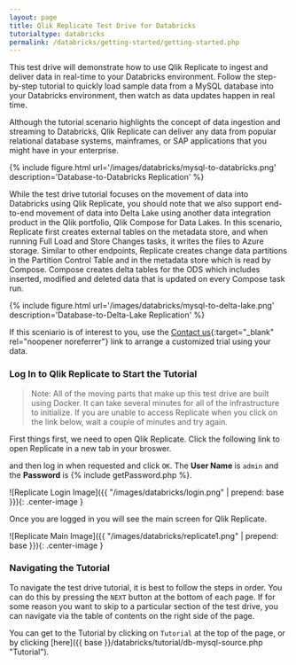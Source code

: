 ```yaml
---
layout: page
title: Qlik Replicate Test Drive for Databricks
tutorialtype: databricks
permalink: /databricks/getting-started/getting-started.php
---
```


This test drive will demonstrate how to use Qlik Replicate to ingest and 
deliver data in real-time to your Databricks environment. Follow the step-by-step 
tutorial to quickly load sample data from a MySQL database into your Databricks 
environment, then watch as data updates happen in real time.

Although the tutorial scenario highlights the concept of data ingestion and 
streaming to Databricks, Qlik Replicate can deliver any data from popular 
relational database systems, mainframes, or SAP applications that you might have 
in your enterprise.

{% include figure.html url='/images/databricks/mysql-to-databricks.png' description='Database-to-Databricks Replication' %}

While the test drive tutorial focuses on the movement of data into Databricks using
Qlik Replicate, you should note that we also support end-to-end movement of data
into Delta Lake using another data integration product in the Qlik portfolio, Qlik Compose for 
Data Lakes. In this scenario, Replicate first creates external tables on the metadata 
store, and when running Full Load and Store Changes tasks, it writes the files to 
Azure storage. Similar to other endpoints, Replicate creates change data partitions 
in the Partition Control Table and in the metadata store which is read by Compose. 
Compose creates delta tables for the ODS which includes inserted, modified and deleted 
data that is updated on every Compose task run.

{% include figure.html url='/images/databricks/mysql-to-delta-lake.png' description='Database-to-Delta-Lake Replication' %}

If this sceniario is of interest to you, use the 
[Contact us](https://www.qlik.com/us/try-or-buy/buy-now?marketoAPIReason=19Q2_PCM_DI_GBL_ContactUsReplicateTestDrive_2452){:target="_blank" rel="noopener noreferrer"} 
link to arrange a customized trial using your data.


### Log In to Qlik Replicate to Start the Tutorial

> Note: All of the moving parts that make up this test drive are built using Docker.
It can take several minutes for all of the infrastructure to initialize. If you are 
unable to access Replicate when you click on the link below, wait a couple of minutes 
and try again.

First things first, we need to open Qlik Replicate. Click the following link to open Replicate 
in a new tab in your broswer. 

<div id="replurl" align="center" style="font-size:30px"></div>
<script type="text/javascript">{% include getReplicateURL.js %}</script>

and then log in when requested and click `OK`. The **User Name** is `admin` and 
the **Password** is {% include getPassword.php %}.

![Replicate Login Image]({{ "/images/databricks/login.png" | prepend: base }}){: .center-image }

Once you are logged in you will see the main screen for Qlik Replicate.


![Replicate Main Image]({{ "/images/databricks/replicate1.png" | prepend: base }}){: .center-image }

### Navigating the Tutorial

To navigate the test drive tutorial, it is best to follow the steps in order. You can do this by 
pressing the `NEXT` button at the bottom of each page. If for some reason you want to skip 
to a particular section of the test drive, you can navigate via the table of contents on the right
side of the page.

You can get to the Tutorial by clicking on `Tutorial` at the top of the page, or by clicking 
[here]({{ base }}/databricks/tutorial/db-mysql-source.php "Tutorial").
